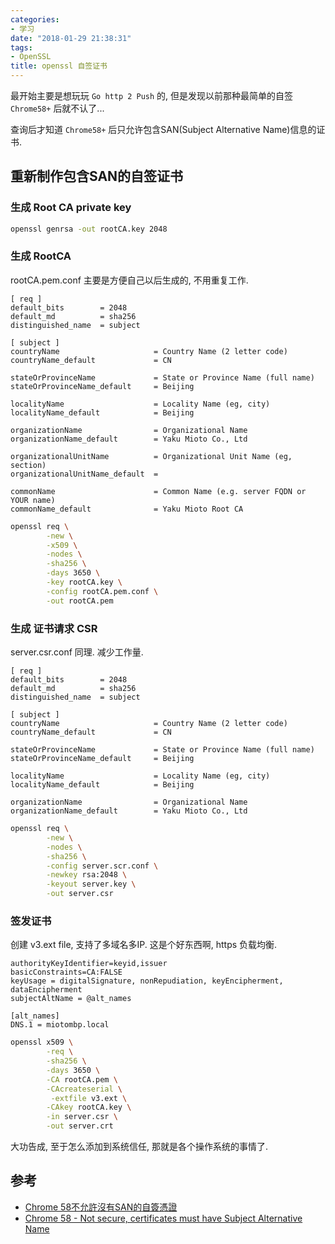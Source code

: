 ```yaml
---
categories:
- 学习
date: "2018-01-29 21:38:31"
tags:
- OpenSSL
title: openssl 自签证书
---
```


最开始主要是想玩玩 `Go http 2 Push` 的, 但是发现以前那种最简单的自签 `Chrome58+` 后就不认了...

查询后才知道 `Chrome58+` 后只允许包含SAN(Subject Alternative Name)信息的证书.

<!--more-->

## 重新制作包含SAN的自签证书

### 生成 Root CA private key

```bash
openssl genrsa -out rootCA.key 2048
```

### 生成 RootCA

rootCA.pem.conf 主要是方便自己以后生成的, 不用重复工作.

```file
[ req ]
default_bits        = 2048
default_md          = sha256
distinguished_name  = subject

[ subject ]
countryName                     = Country Name (2 letter code)
countryName_default             = CN

stateOrProvinceName             = State or Province Name (full name)
stateOrProvinceName_default     = Beijing

localityName                    = Locality Name (eg, city)
localityName_default            = Beijing

organizationName                = Organizational Name
organizationName_default        = Yaku Mioto Co., Ltd

organizationalUnitName          = Organizational Unit Name (eg, section)
organizationalUnitName_default  =

commonName                      = Common Name (e.g. server FQDN or YOUR name)
commonName_default              = Yaku Mioto Root CA
```

```bash
openssl req \
        -new \
        -x509 \
        -nodes \
        -sha256 \
        -days 3650 \
        -key rootCA.key \
        -config rootCA.pem.conf \
        -out rootCA.pem
```

### 生成 证书请求 CSR

server.csr.conf 同理. 减少工作量.

```file
[ req ]
default_bits        = 2048
default_md          = sha256
distinguished_name  = subject

[ subject ]
countryName                     = Country Name (2 letter code)
countryName_default             = CN

stateOrProvinceName             = State or Province Name (full name)
stateOrProvinceName_default     = Beijing

localityName                    = Locality Name (eg, city)
localityName_default            = Beijing

organizationName                = Organizational Name
organizationName_default        = Yaku Mioto Co., Ltd
```

```bash
openssl req \
        -new \
        -nodes \
        -sha256 \
        -config server.scr.conf \
        -newkey rsa:2048 \
        -keyout server.key \
        -out server.csr
```

### 签发证书

创建 v3.ext file, 支持了多域名多IP. 这是个好东西啊, https 负载均衡.

```file
authorityKeyIdentifier=keyid,issuer
basicConstraints=CA:FALSE
keyUsage = digitalSignature, nonRepudiation, keyEncipherment, dataEncipherment
subjectAltName = @alt_names

[alt_names]
DNS.1 = miotombp.local
```

```bash
openssl x509 \
        -req \
        -sha256 \
        -days 3650 \
        -CA rootCA.pem \
        -CAcreateserial \
         -extfile v3.ext \
        -CAkey rootCA.key \
        -in server.csr \
        -out server.crt
```

大功告成, 至于怎么添加到系统信任, 那就是各个操作系统的事情了.

## 参考

- [Chrome 58不允許沒有SAN的自簽憑證](https://medium.com/@klaycsy/chrome-58%E4%B8%8D%E5%85%81%E8%A8%B1%E6%B2%92%E6%9C%89san%E7%9A%84%E8%87%AA%E7%B0%BD%E6%86%91%E8%AD%89-12ca7029a933)
- [Chrome 58 - Not secure, certificates must have Subject Alternative Name](https://communities.ca.com/thread/241776307)
